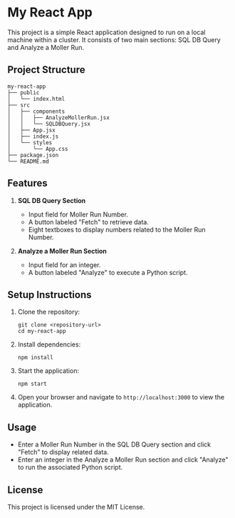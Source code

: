 # My React App

This project is a simple React application designed to run on a local machine within a cluster. It consists of two main sections: SQL DB Query and Analyze a Moller Run.

## Project Structure

```
my-react-app
├── public
│   └── index.html
├── src
│   ├── components
│   │   ├── AnalyzeMollerRun.jsx
│   │   └── SQLDBQuery.jsx
│   ├── App.jsx
│   ├── index.js
│   └── styles
│       └── App.css
├── package.json
└── README.md
```

## Features

1. **SQL DB Query Section**
   - Input field for Moller Run Number.
   - A button labeled "Fetch" to retrieve data.
   - Eight textboxes to display numbers related to the Moller Run Number.

2. **Analyze a Moller Run Section**
   - Input field for an integer.
   - A button labeled "Analyze" to execute a Python script.

## Setup Instructions

1. Clone the repository:
   ```
   git clone <repository-url>
   cd my-react-app
   ```

2. Install dependencies:
   ```
   npm install
   ```

3. Start the application:
   ```
   npm start
   ```

4. Open your browser and navigate to `http://localhost:3000` to view the application.

## Usage

- Enter a Moller Run Number in the SQL DB Query section and click "Fetch" to display related data.
- Enter an integer in the Analyze a Moller Run section and click "Analyze" to run the associated Python script.

## License

This project is licensed under the MIT License.